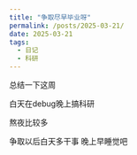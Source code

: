 ```yaml
---
title: "争取尽早毕业呀"
permalink: /posts/2025-03-21/
date: 2025-03-21
tags:
  - 日记
  - 科研
---
```


总结一下这周 

白天在debug晚上搞科研

熬夜比较多 

争取以后白天多干事 晚上早睡觉吧

